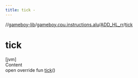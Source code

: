```yaml
---
title: tick -
---
```

//[gameboy-lib](../../index.md)/[gameboy.cpu.instructions.alu](../index.md)/[ADD_HL_rr](index.md)/[tick](tick.md)



# tick  
[jvm]  
Content  
open override fun [tick](tick.md)()  



